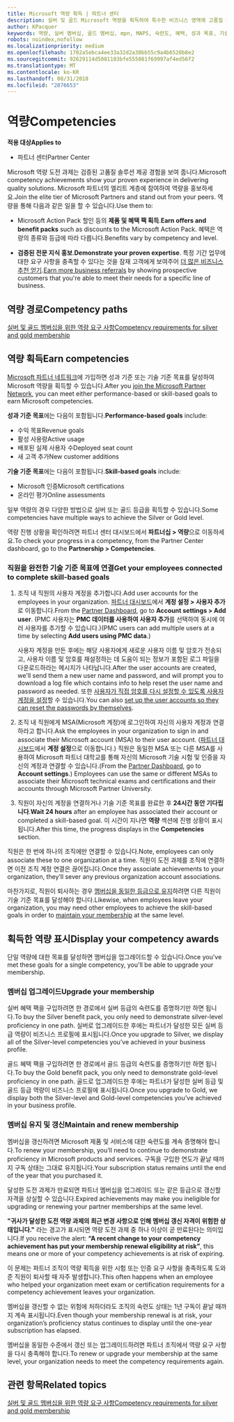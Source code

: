 ```yaml
---
title: Microsoft 역량 획득 | 파트너 센터
description: 실버 및 골드 Microsoft 역량을 획득하여 특수한 비즈니스 영역에 고품질 솔루션을 제공하는 귀사의 검증된 전문 지식을 보여 주세요.
author: KPacquer
keywords: 역량, 실버 멤버십, 골드 멤버십, mpn, MAPS, 숙련도, 혜택, 성과 목표, 기술 목표
robots: noindex,nofollow
ms.localizationpriority: medium
ms.openlocfilehash: 1702a5ebca4ee33a32d2a30bb55c9a4b6520b8e2
ms.sourcegitcommit: 92629114d5081103bfe555081f69997af4ed56f2
ms.translationtype: MT
ms.contentlocale: ko-KR
ms.lasthandoff: 08/31/2018
ms.locfileid: "2876653"
---
```

<!--
•   FWLink https://go.microsoft.com/fwlink/?linkid=851080 : top of page
•   FWLink https://go.microsoft.com/fwlink/?linkid=851281: top of page (duplicate)
•   FWLink https://go.microsoft.com/fwlink/?linkid=851079: Competencies (#attainment_paths)
•   FWLink https://go.microsoft.com/fwlink/?linkid=851081: Maintain and renew membership (#maintain_membership)
•   FWLink https://go.microsoft.com/fwlink/?linkid=851082: Get your employees connected to complete skill-based goals (#associating_achievements)
•   FWLink https://go.microsoft.com/fwlink/?linkid=851083 : Achievement overrides (#achievement_override)
•   FWLink: https://go.microsoft.com/fwlink/?linkid=851236: UI link, goes to the place where you import new users. Temporarily points to the Partner Center homepage.
•   FWLink: https://go.microsoft.com/fwlink/?linkid=851607 :Will go to the docs page for Silver/Gold competency achievements. Currently goes to https://partnercenter.microsoft.com/partner/cloud-solution-provider 

 -->

# <a name="competencies"></a><span data-ttu-id="6a57e-104">역량</span><span class="sxs-lookup"><span data-stu-id="6a57e-104">Competencies</span></span>

**<span data-ttu-id="6a57e-105">적용 대상</span><span class="sxs-lookup"><span data-stu-id="6a57e-105">Applies to</span></span>**
-  <span data-ttu-id="6a57e-106">파트너 센터</span><span class="sxs-lookup"><span data-stu-id="6a57e-106">Partner Center</span></span>

<span data-ttu-id="6a57e-107">Microsoft 역량 도전 과제는 검증된 고품질 솔루션 제공 경험을 보여 줍니다.</span><span class="sxs-lookup"><span data-stu-id="6a57e-107">Microsoft competency achievements show your proven experience in delivering quality solutions.</span></span> <span data-ttu-id="6a57e-108">Microsoft 파트너의 엘리트 계층에 참여하여 역량을 홍보하세요.</span><span class="sxs-lookup"><span data-stu-id="6a57e-108">Join the elite tier of Microsoft Partners and stand out from your peers.</span></span> <span data-ttu-id="6a57e-109">역량을 통해 다음과 같은 일을 할 수 있습니다.</span><span class="sxs-lookup"><span data-stu-id="6a57e-109">Use them to:</span></span> 

*  <span data-ttu-id="6a57e-110">Microsoft Action Pack 할인 등의 **제품 및 혜택 팩 획득**.</span><span class="sxs-lookup"><span data-stu-id="6a57e-110">**Earn offers and benefit packs** such as discounts to the Microsoft Action Pack.</span></span> <span data-ttu-id="6a57e-111">혜택은 역량의 종류와 등급에 따라 다릅니다.</span><span class="sxs-lookup"><span data-stu-id="6a57e-111">Benefits vary by competency and level.</span></span> 

*  <span data-ttu-id="6a57e-112">**검증된 전문 지식 홍보**.</span><span class="sxs-lookup"><span data-stu-id="6a57e-112">**Demonstrate your proven expertise**.</span></span> <span data-ttu-id="6a57e-113">특정 기간 업무에 대한 요구 사항을 충족할 수 있다는 것을 잠재 고객에게 보여주어 [더 많은 비즈니스 추천 얻기](referrals.md).</span><span class="sxs-lookup"><span data-stu-id="6a57e-113">[Earn more business referrals](referrals.md) by showing prospective customers that you're able to meet their needs for a specific line of business.</span></span>

## <a href="" id="attainment_paths"></a> <span data-ttu-id="6a57e-114">역량 경로</span><span class="sxs-lookup"><span data-stu-id="6a57e-114">Competency paths</span></span>

[<span data-ttu-id="6a57e-115">실버 및 골드 멤버십을 위한 역량 요구 사항</span><span class="sxs-lookup"><span data-stu-id="6a57e-115">Competency requirements for silver and gold membership</span></span>](learn-about-competencies.md)

## <a name="earn-competencies"></a><span data-ttu-id="6a57e-116">역량 획득</span><span class="sxs-lookup"><span data-stu-id="6a57e-116">Earn competencies</span></span>

<span data-ttu-id="6a57e-117">[Microsoft 파트너 네트워크](mpn-overview.md)에 가입하면 성과 기준 또는 기술 기준 목표를 달성하여 Microsoft 역량을 획득할 수 있습니다.</span><span class="sxs-lookup"><span data-stu-id="6a57e-117">After you [join the Microsoft Partner Network](mpn-overview.md), you can meet either performance-based or skill-based goals to earn Microsoft competencies.</span></span> 

<span data-ttu-id="6a57e-118">**성과 기준 목표**에는 다음이 포함됩니다.</span><span class="sxs-lookup"><span data-stu-id="6a57e-118">**Performance-based goals** include:</span></span> 
* <span data-ttu-id="6a57e-119">수익 목표</span><span class="sxs-lookup"><span data-stu-id="6a57e-119">Revenue goals</span></span>
* <span data-ttu-id="6a57e-120">활성 사용량</span><span class="sxs-lookup"><span data-stu-id="6a57e-120">Active usage</span></span>
* <span data-ttu-id="6a57e-121">배포된 실제 사용자 수</span><span class="sxs-lookup"><span data-stu-id="6a57e-121">Deployed seat count</span></span>
* <span data-ttu-id="6a57e-122">새 고객 추가</span><span class="sxs-lookup"><span data-stu-id="6a57e-122">New customer additions</span></span>

<span data-ttu-id="6a57e-123">**기술 기준 목표**에는 다음이 포함됩니다.</span><span class="sxs-lookup"><span data-stu-id="6a57e-123">**Skill-based goals** include:</span></span> 
* <span data-ttu-id="6a57e-124">Microsoft 인증</span><span class="sxs-lookup"><span data-stu-id="6a57e-124">Microsoft certifications</span></span>
* <span data-ttu-id="6a57e-125">온라인 평가</span><span class="sxs-lookup"><span data-stu-id="6a57e-125">Online assessments</span></span> 

<span data-ttu-id="6a57e-126">일부 역량의 경우 다양한 방법으로 실버 또는 골드 등급을 획득할 수 있습니다.</span><span class="sxs-lookup"><span data-stu-id="6a57e-126">Some competencies have multiple ways to achieve the Silver or Gold level.</span></span>

<span data-ttu-id="6a57e-127">역량 진행 상황을 확인하려면 파트너 센터 대시보드에서 **파트너십 > 역량**으로 이동하세요.</span><span class="sxs-lookup"><span data-stu-id="6a57e-127">To check your progress in a competency, from the Partner Center dashboard, go to the **Partnership > Competencies**.</span></span> 

### <a href="" id="associating_achievements"></a><span data-ttu-id="6a57e-128">직원을 완전한 기술 기준 목표에 연결</span><span class="sxs-lookup"><span data-stu-id="6a57e-128">Get your employees connected to complete skill-based goals</span></span>

1.  <span data-ttu-id="6a57e-129">조직 내 직원의 사용자 계정을 추가합니다.</span><span class="sxs-lookup"><span data-stu-id="6a57e-129">Add user accounts for the employees in your organization.</span></span> <span data-ttu-id="6a57e-130">[파트너 대시보드](http://partnercenter.microsoft.com)에서 **계정 설정 > 사용자 추가**로 이동합니다.</span><span class="sxs-lookup"><span data-stu-id="6a57e-130">From the [Partner Dashboard](http://partnercenter.microsoft.com), go to **Account settings > Add user**.</span></span> <span data-ttu-id="6a57e-131">(PMC 사용자는 **PMC 데이터를 사용하여 사용자 추가**를 선택하여 동시에 여러 사용자를 추가할 수 있습니다.)</span><span class="sxs-lookup"><span data-stu-id="6a57e-131">(PMC users can add multiple users at a time by selecting **Add users using PMC data**.)</span></span>

    <span data-ttu-id="6a57e-132">사용자 계정을 만든 후에는 해당 사용자에게 새로운 사용자 이름 및 암호가 전송되고, 사용자 이름 및 암호를 재설정하는 데 도움이 되는 정보가 포함된 로그 파일을 다운로드하라는 메시지가 나타납니다.</span><span class="sxs-lookup"><span data-stu-id="6a57e-132">After the user accounts are created, we'll send them a new user name and password, and will prompt you to download a log file which contains info to help reset the user name and password as needed.</span></span> <span data-ttu-id="6a57e-133">또한 [사용자가 직접 암호를 다시 설정할 수 있도록 사용자 계정을 설정](https://docs.microsoft.com/en-us/azure/active-directory/active-directory-passwords-getting-started)할 수 있습니다.</span><span class="sxs-lookup"><span data-stu-id="6a57e-133">You can also [set up the user accounts so they can reset the passwords by themselves](https://docs.microsoft.com/en-us/azure/active-directory/active-directory-passwords-getting-started).</span></span>

2. <span data-ttu-id="6a57e-134">조직 내 직원에게 MSA(Microsoft 계정)에 로그인하여 자신의 사용자 계정과 연결하라고 합니다.</span><span class="sxs-lookup"><span data-stu-id="6a57e-134">Ask the employees in your organization to sign in and associate their Microsoft account (MSA) to their user account.</span></span> <span data-ttu-id="6a57e-135">([파트너 대시보드](http://partnercenter.microsoft.com)에서 **계정 설정**으로 이동합니다.) 직원은 동일한 MSA 또는 다른 MSA를 사용하여 Microsoft 파트너 대학교를 통해 자신의 Microsoft 기술 시험 및 인증을 자신의 계정과 연결할 수 있습니다.</span><span class="sxs-lookup"><span data-stu-id="6a57e-135">(From the [Partner Dashboard](http://partnercenter.microsoft.com), go to **Account settings**.) Employees can use the same or different MSAs to associate their Microsoft technical exams and certifications and their accounts through Microsoft Partner University.</span></span>

3.  <span data-ttu-id="6a57e-136">직원이 자신의 계정을 연결하거나 기술 기준 목표를 완료한 후 **24시간 동안 기다립니다**.</span><span class="sxs-lookup"><span data-stu-id="6a57e-136">**Wait 24 hours** after an employee has associated their account or completed a skill-based goal.</span></span> <span data-ttu-id="6a57e-137">이 시간이 지나면 **역량** 섹션에 진행 상황이 표시됩니다.</span><span class="sxs-lookup"><span data-stu-id="6a57e-137">After this time, the progress displays in the **Competencies** section.</span></span>

<span data-ttu-id="6a57e-138">직원은 한 번에 하나의 조직에만 연결할 수 있습니다.</span><span class="sxs-lookup"><span data-stu-id="6a57e-138">Note, employees can only associate these to one organization at a time.</span></span> <span data-ttu-id="6a57e-139">직원이 도전 과제를 조직에 연결하면 이전 조직 계정 연결은 끊어집니다.</span><span class="sxs-lookup"><span data-stu-id="6a57e-139">Once they associate achievements to your organization, they’ll sever any previous organization account associations.</span></span>

<span data-ttu-id="6a57e-140">마찬가지로, 직원이 퇴사하는 경우 [멤버십을 동일한 등급으로 유지](#maintaining_membership)하려면 다른 직원이 기술 기준 목표를 달성해야 합니다.</span><span class="sxs-lookup"><span data-stu-id="6a57e-140">Likewise, when employees leave your organization, you may need other employees to achieve the skill-based goals in order to [maintain your membership](#maintaining_membership) at the same level.</span></span>

## <a name="display-your-competency-awards"></a><span data-ttu-id="6a57e-141">획득한 역량 표시</span><span class="sxs-lookup"><span data-stu-id="6a57e-141">Display your competency awards</span></span>

<span data-ttu-id="6a57e-142">단일 역량에 대한 목표를 달성하면 멤버십을 업그레이드할 수 있습니다.</span><span class="sxs-lookup"><span data-stu-id="6a57e-142">Once you've met these goals for a single competency, you'll be able to upgrade your membership.</span></span>

### <a name="upgrade-your-membership"></a><span data-ttu-id="6a57e-143">멤버십 업그레이드</span><span class="sxs-lookup"><span data-stu-id="6a57e-143">Upgrade your membership</span></span>

<span data-ttu-id="6a57e-144">실버 혜택 팩을 구입하려면 한 경로에서 실버 등급의 숙련도를 증명하기만 하면 됩니다.</span><span class="sxs-lookup"><span data-stu-id="6a57e-144">To buy the Silver benefit pack, you only need to demonstrate silver-level proficiency in one path.</span></span> <span data-ttu-id="6a57e-145">실버로 업그레이드한 후에는 파트너가 달성한 모든 실버 등급 역량이 비즈니스 프로필에 표시됩니다.</span><span class="sxs-lookup"><span data-stu-id="6a57e-145">Once you upgrade to Silver, we display all of the Silver-level competencies you’ve achieved in your business profile.</span></span> 

<span data-ttu-id="6a57e-146">골드 혜택 팩을 구입하려면 한 경로에서 골드 등급의 숙련도를 증명하기만 하면 됩니다.</span><span class="sxs-lookup"><span data-stu-id="6a57e-146">To buy the Gold benefit pack, you only need to demonstrate gold-level proficiency in one path.</span></span> <span data-ttu-id="6a57e-147">골드로 업그레이드한 후에는 파트너가 달성한 실버 등급 및 골드 등급 역량이 비즈니스 프로필에 표시됩니다.</span><span class="sxs-lookup"><span data-stu-id="6a57e-147">Once you upgrade to Gold, we display both the Silver-level and Gold-level competencies you’ve achieved in your business profile.</span></span> 

### <a href="" id="maintain_membership"></a> <span data-ttu-id="6a57e-148">멤버십 유지 및 갱신</span><span class="sxs-lookup"><span data-stu-id="6a57e-148">Maintain and renew membership</span></span>

<span data-ttu-id="6a57e-149">멤버십을 갱신하려면 Microsoft 제품 및 서비스에 대한 숙련도를 계속 증명해야 합니다.</span><span class="sxs-lookup"><span data-stu-id="6a57e-149">To renew your membership, you’ll need to continue to demonstrate proficiency in Microsoft products and services.</span></span> <span data-ttu-id="6a57e-150">구독을 구입한 연도가 끝날 때까지 구독 상태는 그대로 유지됩니다.</span><span class="sxs-lookup"><span data-stu-id="6a57e-150">Your subscription status remains until the end of the year that you purchased it.</span></span>

<span data-ttu-id="6a57e-151">달성한 도전 과제가 만료되면 파트너 멤버십을 업그레이드 또는 같은 등급으로 갱신할 자격을 상실할 수 있습니다.</span><span class="sxs-lookup"><span data-stu-id="6a57e-151">Expired achievements may make you ineligible for upgrading or renewing your partner memberships at the same level.</span></span> 

<span data-ttu-id="6a57e-152">**"귀사가 달성한 도전 역량 과제의 최근 변경 사항으로 인해 멤버십 갱신 자격이 위험한 상태입니다."** 라는 경고가 표시되면 역량 도전 과제 중 하나 이상이 곧 만료된다는 의미입니다.</span><span class="sxs-lookup"><span data-stu-id="6a57e-152">If you receive the alert: **“A recent change to your competency achievement has put your membership renewal eligibility at risk”**, this means one or more of your competency achievements is at risk of expiring.</span></span> 

<span data-ttu-id="6a57e-153">이 문제는 파트너 조직이 역량 획득을 위한 시험 또는 인증 요구 사항을 충족하도록 도와준 직원이 퇴사할 때 자주 발생합니다.</span><span class="sxs-lookup"><span data-stu-id="6a57e-153">This often happens when an employee who helped your organization meet exam or certification requirements for a competency achievement leaves your organization.</span></span> 

<span data-ttu-id="6a57e-154">멤버십을 갱신할 수 없는 위험에 처하더라도 조직의 숙련도 상태는 1년 구독이 끝날 때까지 계속 표시됩니다.</span><span class="sxs-lookup"><span data-stu-id="6a57e-154">Even though your membership renewal is at risk, your organization’s proficiency status continues to display until the one-year subscription has elapsed.</span></span>

<span data-ttu-id="6a57e-155">멤버십을 동일한 수준에서 갱신 또는 업그레이드하려면 파트너 조직에서 역량 요구 사항을 다시 충족해야 합니다.</span><span class="sxs-lookup"><span data-stu-id="6a57e-155">To renew or upgrade your membership at the same level, your organization needs to meet the competency requirements again.</span></span>

## <a name="related-topics"></a><span data-ttu-id="6a57e-156">관련 항목</span><span class="sxs-lookup"><span data-stu-id="6a57e-156">Related topics</span></span>

[<span data-ttu-id="6a57e-157">실버 및 골드 멤버십을 위한 역량 요구 사항</span><span class="sxs-lookup"><span data-stu-id="6a57e-157">Competency requirements for silver and gold membership</span></span>](learn-about-competencies.md)